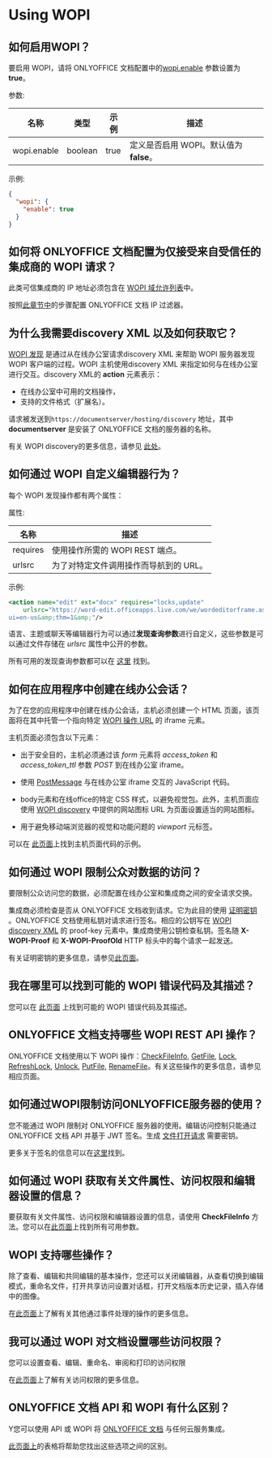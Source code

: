 ﻿---
sidebar_position: -1
---

# Using WOPI

## 如何启用WOPI？

要启用 WOPI，请将 ONLYOFFICE 文档配置中的[wopi.enable](https://helpcenter.onlyoffice.com/installation/docs-developer-configuring.aspx#wopi-enable) 参数设置为 **true**。

参数:

| 名称        | 类型    | 示例 | 描述                                                        |
| ----------- | ------- | ------- | ------------------------------------------------------------------ |
| wopi.enable | boolean | true    | 定义是否启用 WOPI。默认值为 **false**。 |

示例:

  ``` json
  {
    "wopi": {
      "enable": true
    }
  }
  ```

## 如何将 ONLYOFFICE 文档配置为仅接受来自受信任的集成商的 WOPI 请求？

此类可信集成商的 IP 地址必须包含在 [WOPI 域允许列表](https://docs.microsoft.com/zh-cn/microsoft-365/cloud-storage-partner-program/online/build-test-ship/settings#wopi-domain-allow-list)中。

按照[此章节中](../../using-wopi/overview.md#ip-filter)的步骤配置 ONLYOFFICE 文档 IP 过滤器。

## 为什么我需要discovery XML 以及如何获取它？

[WOPI 发现](https://docs.microsoft.com/zh-cn/microsoft-365/cloud-storage-partner-program/online/discovery) 是通过从在线办公室请求discovery XML 来帮助 WOPI 服务器发现 WOPI 客户端的过程。WOPI 主机使用discovery XML 来指定如何与在线办公室进行交互。discovery XML的 **action** 元素表示：

- 在线办公室中可用的文档操作，
- 支持的文件格式（扩展名）。

请求被发送到`https://documentserver/hosting/discovery` 地址，其中 **documentserver** 是安装了 ONLYOFFICE 文档的服务器的名称。

有关 WOPI discovery的更多信息，请参见 [此处](../../using-wopi/wopi-discovery.md)。

## 如何通过 WOPI 自定义编辑器行为？

每个 WOPI 发现操作都有两个属性：

属性:

| 名称     | 描述                                                                      |
| -------- | -------------------------------------------------------------------------------- |
| requires | 使用操作所需的 WOPI REST 端点。                             |
| urlsrc   | 为了对特定文件调用操作而导航到的 URL。 |

示例:

  ``` xml
  <action name="edit" ext="docx" requires="locks,update"
      urlsrc="https://word-edit.officeapps.live.com/we/wordeditorframe.aspx?
  ui=en-us&amp;thm=1&amp;"/>
  ```

语言、主题或聊天等编辑器行为可以通过**发现查询参数**进行自定义，这些参数是可以通过文件存储在 *urlsrc* 属性中公开的参数。

所有可用的发现查询参数都可以在 [这里](../../using-wopi/wopi-discovery.md#wopi-standard) 找到。

## 如何在应用程序中创建在线办公会话？

为了在您的应用程序中创建在线办公会话，主机必须创建一个 HTML 页面，该页面将在其中托管一个指向特定 [WOPI 操作 URL](../../using-wopi/wopi-discovery.md#wopi-actions) 的 iframe 元素。

主机页面必须包含以下元素：

- 出于安全目的，主机必须通过该 *form* 元素将 *access_token* 和 *access_token_ttl* 参数 *POST* 到在线办公室 iframe。

- 使用 [PostMessage](../../using-wopi/postmessage.md) 与在线办公室 iframe 交互的 JavaScript 代码。

- body元素和在线office的特定 CSS 样式，以避免视觉包。此外，主机页面应使用 [WOPI discovery](../../using-wopi/wopi-discovery.md) 中提供的网站图标 URL 为页面设置适当的网站图标。

- 用于避免移动端浏览器的视觉和功能问题的 *viewport* 元标签。

 可以在 [此页面](../../using-wopi/host-page.md)上找到主机页面代码的示例。

## 如何通过 WOPI 限制公众对数据的访问？

要限制公众访问您的数据，必须配置在线办公室和集成商之间的安全请求交换。

集成商必须检查是否从 ONLYOFFICE 文档收到请求。它为此目的使用 [证明密钥](https://docs.microsoft.com/zh-cn/microsoft-365/cloud-storage-partner-program/online/scenarios/proofkeys) 。ONLYOFFICE 文档使用私钥对请求进行签名。相应的公钥写在 [WOPI discovery XML](../../using-wopi/wopi-discovery.md) 的 proof-key 元素中。集成商使用公钥检查私钥。签名随 **X-WOPI-Proof** 和 **X-WOPI-ProofOld** HTTP 标头中的每个请求一起发送。

有关证明密钥的更多信息，请参见[此页面](../../using-wopi/proof-keys.md)。

## 我在哪里可以找到可能的 WOPI 错误代码及其描述？

您可以在 [此页面](../../using-wopi/wopi-rest-api/wopi-rest-api.md) 上找到可能的 WOPI 错误代码及其描述。

## ONLYOFFICE 文档支持哪些 WOPI REST API 操作？

ONLYOFFICE 文档使用以下 WOPI 操作：[CheckFileInfo](../../using-wopi/wopi-rest-api/checkfileinfo.md), [GetFile](../../using-wopi/wopi-rest-api/getfile.md), [Lock](../../using-wopi/wopi-rest-api/lock.md), [RefreshLock](../../using-wopi/wopi-rest-api/refreshlock.md), [Unlock](../../using-wopi/wopi-rest-api/unlock.md), [PutFile](../../using-wopi/wopi-rest-api/putfile.md), [RenameFile](../../using-wopi/wopi-rest-api/renamefile.md)。有关这些操作的更多信息，请参见相应页面。

## 如何通过WOPI限制访问ONLYOFFICE服务器的使用？

您不能通过 WOPI 限制对 ONLYOFFICE 服务器的使用。编辑访问控制只能通过 ONLYOFFICE 文档 API 并基于 JWT 签名。生成 [文件打开请求](../../additional-api/signature/browser.md) 需要密钥。

更多关于签名的信息可以在[这里](../../additional-api/signature/signature.md)找到。

## 如何通过 WOPI 获取有关文件属性、访问权限和编辑器设置的信息？

要获取有关文件属性、访问权限和编辑器设置的信息，请使用 **CheckFileInfo** 方法。您可以在[此页面](../../using-wopi/wopi-rest-api/checkfileinfo.md)上找到所有可用参数。

## WOPI 支持哪些操作？

除了查看、编辑和共同编辑的基本操作，您还可以关闭编辑器，从查看切换到编辑模式，重命名文件，打开共享访问设置对话框，打开文档版本历史记录，插入存储中的图像。

在[此页面](../../using-wopi/postmessage.md)上了解有关其他通过事件处理的操作的更多信息。

## 我可以通过 WOPI 对文档设置哪些访问权限？

您可以设置查看、编辑、重命名、审阅和打印的访问权限

在[此页面](../../using-wopi/postmessage.md)上了解有关访问权限的更多信息。

## ONLYOFFICE 文档 API 和 WOPI 有什么区别？

Y您可以使用 API 或 WOPI 将 [ONLYOFFICE 文档](https://www.onlyoffice.com/office-suite.aspx) 与任何云服务集成。

[此页面上](../../using-wopi/api-vs-wopi.md)的表格将帮助您找出这些选项之间的区别。
